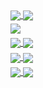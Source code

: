 <!-- Some Stats Display -->
<div style="margin-bottom: 5px;">
  <a href="#top-langs">
    <img align="center" src="https://github-readme-stats.vercel.app/api/top-langs/?username=iZeQure&hide=CSS,SCSS,HTML,Javascript,Dockerfile&theme=onedark&show_icons=true&langs_count=10" />
  </a>
  <a href="#readme-stats">
    <img align="center" src="https://github-readme-stats.vercel.app/api?username=izequre&theme=onedark&show_icons=true?count_private=true" />
  </a>
</div>

<!-- Repo Stats Display -->
<div style="margin-bottom: 5px;">
  <a href="https://github.com/iZeQure/JobAgent">
    <img align="center" src="https://github-readme-stats.vercel.app/api/pin/?username=iZeQure&repo=JobAgent&theme=onedark&show_owner=false" />
  </a>
  <!-- <a href="https://github.com/iZeQure/TQC-Development">
    <img align="center" src="https://github-readme-stats.vercel.app/api/pin/?username=iZeQure&repo=TQC-Solutions&theme=onedark&show_owner=false" />
  </a>-->
</div>

<div style="margin-bottom: 5px;">
  <a href="https://github.com/iZeQure/ChatServerProject">
    <img align="center" src="https://github-readme-stats.vercel.app/api/pin/?username=iZeQure&repo=ChatServerProject&theme=onedark&show_owner=false" />
  </a>
  <a href="https://github.com/iZeQure/Fremtidens-Bil-API">
    <img align="center" src="https://github-readme-stats.vercel.app/api/pin/?username=iZeQure&repo=Fremtidens-Bil-API&theme=onedark&show_owner=false" />
  </a>
</div>

<div style="margin-bottom: 5px;">
  <a href="https://github.com/iZeQure/Solar-System">
    <img align="center" src="https://github-readme-stats.vercel.app/api/pin/?username=iZeQure&repo=Solar-System&theme=onedark&show_owner=false" />
  </a>
  <a href="https://github.com/iZeQure/Fremtidens-Bil-Website">
    <img align="center" src="https://github-readme-stats.vercel.app/api/pin/?username=iZeQure&repo=Fremtidens-Bil-Website&theme=onedark&show_owner=false" />
  </a>
</div>

<div style="margin-bottom: 5px;">
  <a href="https://github.com/KennethIAm/Fisk-DanskAkvakultur">
    <img align="center" src="https://github-readme-stats.vercel.app/api/pin/?username=KennethIAm&repo=Fisk-DanskAkvakultur&theme=onedark&show_owner=false" />
  </a>
  <a href="https://github.com/iZeQure/CheckInSystem">
    <img align="center" src="https://github-readme-stats.vercel.app/api/pin/?username=iZeQure&repo=CheckInSystem&theme=onedark&show_owner=false" />
  </a>
</div>
<!--
**iZeQure/iZeQure** is a ✨ _special_ ✨ repository because its `README.md` (this file) appears on your GitHub profile.

Here are some ideas to get you started:

- 🔭 I’m currently working on ...
- 🌱 I’m currently learning ...
- 👯 I’m looking to collaborate on ...
- 🤔 I’m looking for help with ...
- 💬 Ask me about ...
- 📫 How to reach me: ...
- 😄 Pronouns: ...
- ⚡ Fun fact: ...
-->
